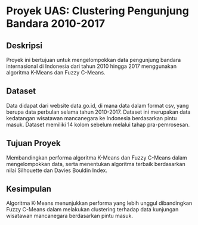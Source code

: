 # Proyek UAS: Clustering Pengunjung Bandara 2010-2017

## Deskripsi
Proyek ini bertujuan untuk mengelompokkan data pengunjung bandara internasional di Indonesia dari tahun 2010 hingga 2017 menggunakan algoritma K-Means dan Fuzzy C-Means.

## Dataset
Data didapat dari website data.go.id, di mana data dalam format csv, yang berupa data
perbulan selama tahun 2010-2017. Dataset ini merupakan data kedatangan wisatawan
mancanegara ke Indonesia berdasarkan pintu masuk. Dataset memiliki 14 kolom sebelum melalui tahap pra-pemrosesan.

## Tujuan Proyek
Membandingkan performa algoritma K-Means dan Fuzzy C-Means dalam mengelompokkan data, serta menentukan algoritma terbaik berdasarkan nilai Silhouette dan Davies Bouldin Index.

## Kesimpulan
Algoritma K-Means menunjukkan performa yang lebih unggul dibandingkan Fuzzy C-Means dalam melakukan clustering terhadap data kunjungan wisatawan mancanegara berdasarkan pintu masuk.
